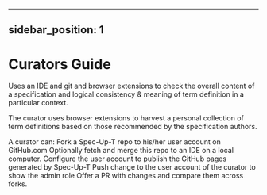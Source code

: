 
---
sidebar_position: 1
---

# Curators Guide

Uses an IDE and git and browser extensions to check the overall content of a specification and logical consistency & meaning of term definition in a particular context.

The curator uses browser extensions to harvest a personal collection of term definitions based on those recommended by the specification authors.

A curator can:
Fork a Spec-Up-T repo to his/her user account on GitHub.com
Optionally fetch and merge this repo to an IDE on a local computer.
Configure the user account to publish the GitHub pages generated by Spec-Up-T
Push change to the user account of the curator to show the admin role
Offer a PR with changes and compare them across forks.
